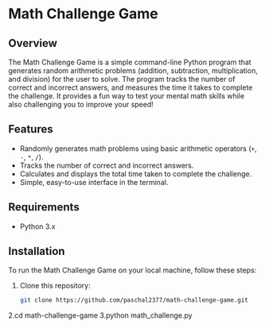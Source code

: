# Math Challenge Game

## Overview
The Math Challenge Game is a simple command-line Python program that generates random arithmetic problems (addition, subtraction, multiplication, and division) for the user to solve. The program tracks the number of correct and incorrect answers, and measures the time it takes to complete the challenge. It provides a fun way to test your mental math skills while also challenging you to improve your speed!

## Features
- Randomly generates math problems using basic arithmetic operators (`+`, `-`, `*`, `/`).
- Tracks the number of correct and incorrect answers.
- Calculates and displays the total time taken to complete the challenge.
- Simple, easy-to-use interface in the terminal.

## Requirements
- Python 3.x

## Installation

To run the Math Challenge Game on your local machine, follow these steps:

1. Clone this repository:
   ```bash
   git clone https://github.com/paschal2377/math-challenge-game.git
2.cd math-challenge-game
3.python math_challenge.py
